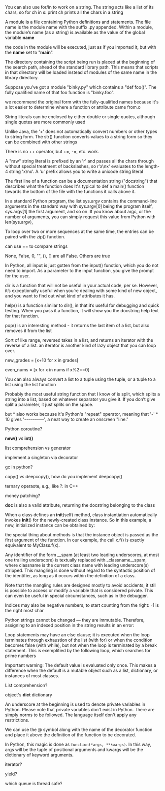 You can also use for/in to work on a string. The string acts like a list of its chars, so for ch in s: print ch prints all the chars in a string

A module is a file containing Python definitions and statements. The file name is the module name with the suffix .py appended. Within a module, the module’s name (as a string) is available as the value of the global variable __name__

the code in the module will be executed, just as if you imported it, but with the __name__ set to "__main__". 

The directory containing the script being run is placed at the beginning of the search path, ahead of the standard library path. This means that scripts in that directory will be loaded instead of modules of the same name in the library directory.

Suppose you've got a module "binky.py" which contains a "def foo()". The fully qualified name of that foo function is "binky.foo".

we recommend the original form with the fully-qualified names because it's a lot easier to determine where a function or attribute came from.o

String literals can be enclosed by either double or single quotes, although single quotes are more commonly used

Unlike Java, the '+' does not automatically convert numbers or other types to string form. The str() function converts values to a string form so they can be combined with other strings

There is no ++ operator, but +=, -=, etc. work.

 A "raw" string literal is prefixed by an 'r' and passes all the chars through without special treatment of backslashes, so r'x\nx' evaluates to the length-4 string 'x\nx'. A 'u' prefix allows you to write a unicode string literal

 The first line of a function can be a documentation string ("docstring") that describes what the function does
It's typical to def a main() function towards the bottom of the file with the functions it calls above it.

In a standard Python program, the list sys.argv contains the command-line arguments in the standard way with sys.argv[0] being the program itself, sys.argv[1] the first argument, and so on. If you know about argc, or the number of arguments, you can simply request this value from Python with len(sys.argv),

To loop over two or more sequences at the same time, the entries can be paired with the zip() function.

can use == to compare strings

None, False, 0, "", (), [] are all False. Others are true

In Python, all input is just gotten from the input() function, which you do not need to import. As a parameter to the input function, you give the prompt for the user.

dir is a function that will not be useful in your actual code, per se. However, it’s exceptionally useful when you’re dealing with some kind of new object, and you want to find out what kind of attributes it has.

help() is a function similar to dir(), in that it’s useful for debugging and quick testing. When you pass it a function, it will show you the docstring help text for that function.

pop() is an interesting method - it returns the last item of a list, but also removes it from the list

Sort of like range, reversed takes in a list, and returns an iterator with the reverse of a list. an iterator is another kind of lazy object that you can loop over.

new_grades = [x+10 for x in grades]

even_nums = [x for x in nums if x%2==0]

You can also always convert a list to a tuple using the tuple, or a tuple to a list using the list function

Probably the most useful string function that I know of is split, which splits a string into a list, based on whatever separator you give it. If you don’t give split a parameter, it just splits on the space.

 but * also works because it's Python's "repeat" operator, meaning that '-' * 10 gives '----------', a neat way to create an onscreen "line."

Python coroutine?

__new()__ vs __int()__

list comprehension vs generator

implement a singleton via decorator

gc in python?

copy() vs deepcopy(), how do you implement deepcopy()

ternary operaote, e.g., like ?: in C++

money patching?

__doc__ is also a valid attribute, returning the docstring belonging to the class

When a class defines an __init__(self) method, class instantiation automatically invokes __init__() for the newly-created class instance. So in this example, a new, initialized instance can be obtained by:

the special thing about methods is that the instance object is passed as the first argument of the function. In our example, the call x.f() is exactly equivalent to MyClass.f(x).

Any identifier of the form __spam (at least two leading underscores, at most one trailing underscore) is textually replaced with _classname__spam, where classname is the current class name with leading underscore(s) stripped. This mangling is done without regard to the syntactic position of the identifier, as long as it occurs within the definition of a class.

Note that the mangling rules are designed mostly to avoid accidents; it still is possible to access or modify a variable that is considered private. This can even be useful in special circumstances, such as in the debugger.

Indices may also be negative numbers, to start counting from the right: -1 is the right most char

Python strings cannot be changed — they are immutable. Therefore, assigning to an indexed position in the string results in an error:

Loop statements may have an else clause; it is executed when the loop terminates through exhaustion of the list (with for) or when the condition becomes false (with while), but not when the loop is terminated by a break statement. This is exemplified by the following loop, which searches for prime numbers

Important warning: The default value is evaluated only once. This makes a difference when the default is a mutable object such as a list, dictionary, or instances of most classes.

List comprehension?

object's __dict__ dictionary

An underscore  at the beginning is used to denote private variables in Python. Please note that private variables don't exist in Python. There are simply norms to be followed. The language itself don't apply any restrictions.

We can use the @ symbol along with the name of the decorator function and place it above the definition of the function to be decorated.

In Python, this magic is done as `function(*args, **kwargs)`. In this way, args will be the tuple of positional arguments and kwargs will be the dictionary of keyword arguments.

iterator? 

yield?

which queue is thread safe?
